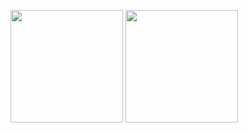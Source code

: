 <p>
  <img height="180em" src="https://github-readme-stats.vercel.app/api?username=pedrohenriko&show_icons=true&include_all_commits=true&count_private=true&theme=react&hide_border=true&bg_color=0D1117&title_color=ff8da4&icon_color=c2f0ff">
  <img height="180em" src="https://github-readme-stats.vercel.app/api/top-langs/?username=pedrohenriko&langs_count=10&layout=compact&theme=react&hide_border=true&bg_color=0D1117&title_color=ff8da4&icon_color=eafaff">
</p>
